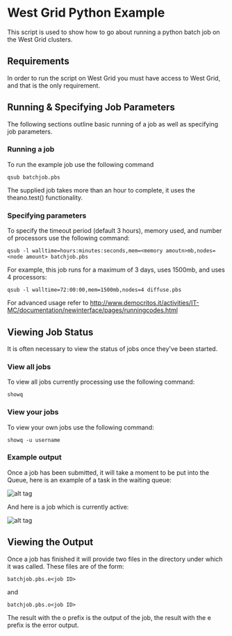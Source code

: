 # West Grid Python Example

This script is used to show how to go about running a python batch job on the West Grid clusters.

## Requirements

In order to run the script on West Grid you must have access to West Grid, and that is the only requirement.

## Running & Specifying Job Parameters

The following sections outline basic running of a job as well as specifying job parameters.

### Running a job
To run the example job use the following command
```
qsub batchjob.pbs
```
The supplied job takes more than an hour to complete, it uses the theano.test() functionality.

### Specifying parameters

To specify the timeout period (default 3 hours), memory used, and number of processors use the following command:
```
qsub -l walltime=hours:minutes:seconds,mem=<memory amoutn>mb,nodes=<node amount> batchjob.pbs
```

For example, this job runs for a maximum of 3 days, uses 1500mb, and uses 4 processors:
```
qsub -l walltime=72:00:00,mem=1500mb,nodes=4 diffuse.pbs
```

For advanced usage refer to http://www.democritos.it/activities/IT-MC/documentation/newinterface/pages/runningcodes.html

## Viewing Job Status

It is often necessary to view the status of jobs once they've been started.

### View all jobs
To view all jobs currently processing use the following command:
```
showq
```

### View your jobs
To view your own jobs use the following command:
```
showq -u username
```

### Example output
Once a job has been submitted, it will take a moment to be put into the Queue, here is an example of a task in the waiting queue:

![alt tag](http://imgur.com/5EcAWrE.png)

And here is a job which is currently active:

![alt tag](http://imgur.com/k6vXecc.png)

## Viewing the Output
Once a job has finished it will provide two files in the directory under which it was called. These files are of the form:

```
batchjob.pbs.e<job ID>
```
and
```
batchjob.pbs.o<job ID>
```

The result with the o prefix is the output of the job, the result with the e prefix is the error output.




